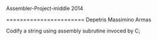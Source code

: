 Assembler-Project-middle 2014

=======================
Depetris
Massimino
Armas

Codify a string using assembly subrutine invoced by C;


